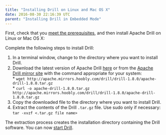 ```yaml
---
title: "Installing Drill on Linux and Mac OS X"
date: 2016-08-30 22:16:39 UTC
parent: "Installing Drill in Embedded Mode"
---
```

First, check that you [meet the prerequisites]({{site.baseurl}}/docs/embedded-mode-prerequisites), and then install Apache Drill on Linux or Mac OS X:

Complete the following steps to install Drill:  

1. In a terminal window, change to the directory where you want to install Drill.  
2. Download the latest version of Apache Drill [here](http://apache.mirrors.hoobly.com/drill/drill-1.8.0/apache-drill-1.8.0.tar.gz) or from the [Apache Drill mirror site](http://www.apache.org/dyn/closer.cgi/drill/drill-1.8.0/apache-drill-1.8.0.tar.gz) with the command appropriate for your system:  
       * `wget http://apache.mirrors.hoobly.com/drill/drill-1.8.0/apache-drill-1.8.0.tar.gz`  
       * `curl -o apache-drill-1.8.0.tar.gz http://apache.mirrors.hoobly.com/drill/drill-1.8.0/apache-drill-1.8.0.tar.gz`  
3. Copy the downloaded file to the directory where you want to install Drill.  
4. Extract the contents of the Drill `.tar.gz` file. Use sudo only if necessary:  
`tar -xvzf <.tar.gz file name>`  

The extraction process creates the installation directory containing the Drill software. You can now [start Drill]({{site.baseurl}}/docs/starting-drill-on-linux-and-mac-os-x).
